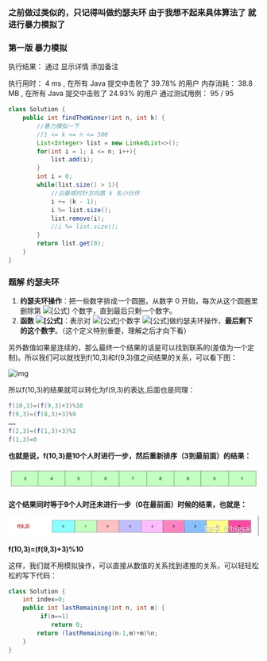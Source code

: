 ### 之前做过类似的，只记得叫做约瑟夫环 由于我想不起来具体算法了 就进行暴力模拟了

### 第一版 暴力模拟

执行结果：
通过
显示详情
添加备注

执行用时：
4 ms
, 在所有 Java 提交中击败了
39.78%
的用户
内存消耗：
38.8 MB
, 在所有 Java 提交中击败了
24.93%
的用户
通过测试用例：
95 / 95

```java
class Solution {
    public int findTheWinner(int n, int k) {
        //暴力模拟一下
        //1 <= k <= n <= 500
        List<Integer> list = new LinkedList<>();
        for(int i = 1; i <= n; i++){
            list.add(i);
        }
        int i = 0;
        while(list.size() > 1){
            //沿着顺时针方向数 k 名小伙伴
            i += (k - 1);
            i %= list.size();
            list.remove(i);
            //i %= list.size();
        }
        return list.get(0);
    }
}
```

### 题解 约瑟夫环

1. **约瑟夫环操作**：把一些数字排成一个圆圈，从数字 0 开始，每次从这个圆圈里删除第 ![[公式]](https://www.zhihu.com/equation?tex=m) 个数字，直到最后只剩一个数字。
2. **函数 ![[公式]](https://www.zhihu.com/equation?tex=f%28n%2C+m%29)**：表示对 ![[公式]](https://www.zhihu.com/equation?tex=n)个数字 ![[公式]](https://www.zhihu.com/equation?tex=0%2C+1%2C+%E2%80%A6%2C+n+-+1)做约瑟夫环操作，**最后剩下的这个数字**。（这个定义特别重要，理解之后才向下看）

另外数值如果是连续的，那么最终一个结果的话是可以找到联系的(差值为一个定制)。所以我们可以就找到f(10,3)和f(9,3)值之间结果的关系，可以看下图：

![img](https://pic4.zhimg.com/v2-6a38beae09137f35135eebf4eb885a63_b.jpg)

所以f(10,3)的结果就可以转化为f(9,3)的表达,后面也是同理：

```java
f(10,3)=(f(9,3)+3)%10
f(9,3)=(f(8,3)+3)%9
……
f(2,3)=(f(1,3)+3)%2
f(1,3)=0
```



**也就是说，f(10,3)是10个人时进行一步，然后重新排序（3到最前面）的结果：**

**![image-20220426155316347](https://raw.githubusercontent.com/sunmiao0301/Public-Pic-Bed/main/imgfromPicGO/202204261553420.png)**

**这个结果同时等于9个人时还未进行一步（0在最前面）时候的结果，也就是：**

**![image-20220426155339837](https://raw.githubusercontent.com/sunmiao0301/Public-Pic-Bed/main/imgfromPicGO/202204261553887.png)**

**f(10,3)=(f(9,3)+3)%10**



这样，我们就不用模拟操作，可以直接从数值的关系找到递推的关系，可以轻轻松松的写下代码：

```java
class Solution {
    int index=0;
    public int lastRemaining(int n, int m) {
         if(n==1)
            return 0;      
        return (lastRemaining(n-1,m)+m)%n;
    }
}
```
